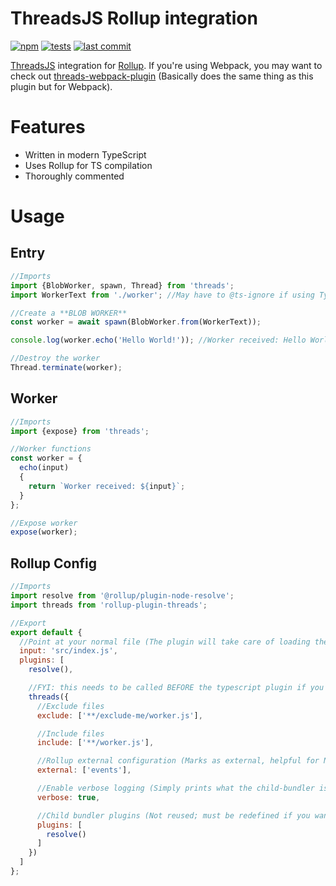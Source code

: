 # ThreadsJS Rollup integration
[![npm](https://img.shields.io/npm/v/rollup-plugin-threads)](https://npmjs.com/package/rollup-plugin-threads)
[![tests](https://img.shields.io/github/workflow/status/Cloud-CNC/rollup-plugin-threads/CID?label=ci/cd)](https://github.com/Cloud-CNC/rollup-plugin-threads/actions)
[![last commit](https://img.shields.io/github/last-commit/Cloud-CNC/rollup-plugin-threads)](https://github.com/Cloud-CNC/rollup-plugin-threads/commits/master)

[ThreadsJS](https://threads.js.org) integration for [Rollup](https://rollupjs.org). If you're using Webpack, you may want to check out [threads-webpack-plugin](https://github.com/cloud-cnc/threads-webpack-plugin) (Basically does the same thing as this plugin but for Webpack).

# Features
* Written in modern TypeScript
* Uses Rollup for TS compilation
* Thoroughly commented

# Usage
## Entry
```Javascript
//Imports
import {BlobWorker, spawn, Thread} from 'threads';
import WorkerText from './worker'; //May have to @ts-ignore if using TypeScript

//Create a **BLOB WORKER**
const worker = await spawn(BlobWorker.from(WorkerText));

console.log(worker.echo('Hello World!')); //Worker received: Hello World!

//Destroy the worker
Thread.terminate(worker);
```

## Worker
```Javascript
//Imports
import {expose} from 'threads';

//Worker functions
const worker = {
  echo(input)
  {
    return `Worker received: ${input}`;
  }
};

//Expose worker
expose(worker);
```

## Rollup Config
```Javascript
//Imports
import resolve from '@rollup/plugin-node-resolve';
import threads from 'rollup-plugin-threads';

//Export
export default {
  //Point at your normal file (The plugin will take care of loading the worker)
  input: 'src/index.js',
  plugins: [
    resolve(),

    //FYI: this needs to be called BEFORE the typescript plugin if you're using TypeScript
    threads({
      //Exclude files
      exclude: ['**/exclude-me/worker.js'],

      //Include files
      include: ['**/worker.js'],

      //Rollup external configuration (Marks as external, helpful for Node runtimes)
      external: ['events'],

      //Enable verbose logging (Simply prints what the child-bundler is bundling)
      verbose: true,

      //Child bundler plugins (Not reused; must be redefined if you want the same plugins)
      plugins: [
        resolve()
      ]
    })
  ]
};
```